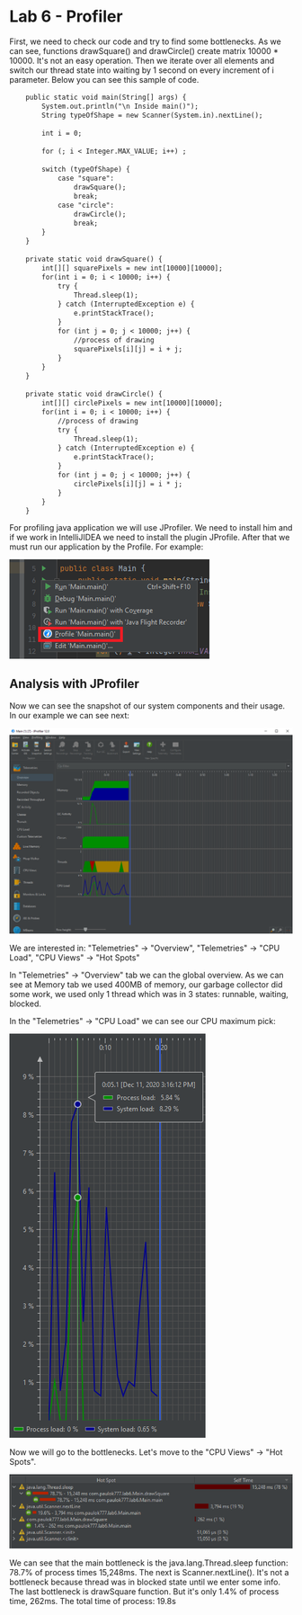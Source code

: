 # Lab 6 - Profiler

First, we need to check our code and try to find some bottlenecks. As we can see, functions
drawSquare() and drawCircle() create matrix 10000 * 10000. It's not an easy operation. Then 
we iterate over all elements and switch our thread state into waiting by 1 second on every increment 
of i parameter. Below you can see this sample of code.

```
    public static void main(String[] args) {
        System.out.println("\n Inside main()");
        String typeOfShape = new Scanner(System.in).nextLine();

        int i = 0;

        for (; i < Integer.MAX_VALUE; i++) ;

        switch (typeOfShape) {
            case "square":
                drawSquare();
                break;
            case "circle":
                drawCircle();
                break;
        }
    }

    private static void drawSquare() {
        int[][] squarePixels = new int[10000][10000];
        for(int i = 0; i < 10000; i++) {
            try {
                Thread.sleep(1);
            } catch (InterruptedException e) {
                e.printStackTrace();
            }
            for (int j = 0; j < 10000; j++) {
                //process of drawing
                squarePixels[i][j] = i + j;
            }
        }
    }

    private static void drawCircle() {
        int[][] circlePixels = new int[10000][10000];
        for(int i = 0; i < 10000; i++) {
            //process of drawing
            try {
                Thread.sleep(1);
            } catch (InterruptedException e) {
                e.printStackTrace();
            }
            for (int j = 0; j < 10000; j++) {
                circlePixels[i][j] = i * j;
            }
        }
    }
```

For profiling java application we will use JProfiler. We need to install him and
if we work in IntelliJIDEA we need to install the plugin JProfile.
After that we must run our application by the Profile. For example:

![how-to-run](images/how-to-run.png)

## Analysis with JProfiler

Now we can see the snapshot of our system components and their usage. In our example we can see next:

![main-app](images/main-app.png)

We are interested in: "Telemetries" -> "Overview", "Telemetries" -> "CPU Load", "CPU Views" -> "Hot Spots"

In "Telemetries" -> "Overview" tab we can the global overview. As we can see at Memory tab we used 400MB of memory, 
our garbage collector did some work, we used only 1 thread which was in 3 states: runnable, waiting, blocked.

In the "Telemetries" -> "CPU Load" we can see our CPU maximum pick:

![cpu-load](images/cpu-load.png)

Now we will go to the bottlenecks. Let's move to the "CPU Views" -> "Hot Spots".

![cpu-hot-spots](images/cpu-hot-spots.png)

We can see that the main bottleneck is the java.lang.Thread.sleep function: 78.7% of process times 15,248ms.
The next is Scanner.nextLine(). It's not a bottleneck because thread was in blocked state until we enter some info.
The last bottleneck is drawSquare function. But it's only 1.4% of process time, 262ms. The total time of process: 19.8s 